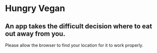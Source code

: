 # Hungry Vegan

## An app takes the difficult decision where to eat out away from you.

Please allow the browser to find your location for it to work properly.

